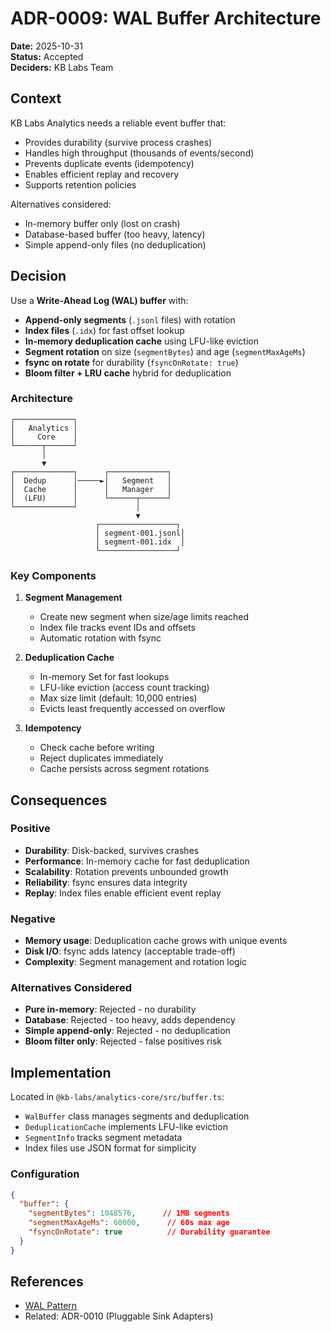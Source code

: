 # ADR-0009: WAL Buffer Architecture

**Date:** 2025-10-31  
**Status:** Accepted  
**Deciders:** KB Labs Team

## Context

KB Labs Analytics needs a reliable event buffer that:
- Provides durability (survive process crashes)
- Handles high throughput (thousands of events/second)
- Prevents duplicate events (idempotency)
- Enables efficient replay and recovery
- Supports retention policies

Alternatives considered:
- In-memory buffer only (lost on crash)
- Database-based buffer (too heavy, latency)
- Simple append-only files (no deduplication)

## Decision

Use a **Write-Ahead Log (WAL) buffer** with:
- **Append-only segments** (`.jsonl` files) with rotation
- **Index files** (`.idx`) for fast offset lookup
- **In-memory deduplication cache** using LFU-like eviction
- **Segment rotation** on size (`segmentBytes`) and age (`segmentMaxAgeMs`)
- **fsync on rotate** for durability (`fsyncOnRotate: true`)
- **Bloom filter + LRU cache** hybrid for deduplication

### Architecture

```
┌─────────────┐
│   Analytics │
│     Core    │
└──────┬──────┘
       │
       ▼
┌─────────────┐      ┌─────────────┐
│  Dedup      │─────►│   Segment   │
│  Cache      │      │   Manager   │
│  (LFU)      │      └──────┬──────┘
└─────────────┘             │
                            ▼
                   ┌─────────────────┐
                   │ segment-001.jsonl│
                   │ segment-001.idx  │
                   └─────────────────┘
```

### Key Components

1. **Segment Management**
   - Create new segment when size/age limits reached
   - Index file tracks event IDs and offsets
   - Automatic rotation with fsync

2. **Deduplication Cache**
   - In-memory Set for fast lookups
   - LFU-like eviction (access count tracking)
   - Max size limit (default: 10,000 entries)
   - Evicts least frequently accessed on overflow

3. **Idempotency**
   - Check cache before writing
   - Reject duplicates immediately
   - Cache persists across segment rotations

## Consequences

### Positive

- **Durability**: Disk-backed, survives crashes
- **Performance**: In-memory cache for fast deduplication
- **Scalability**: Rotation prevents unbounded growth
- **Reliability**: fsync ensures data integrity
- **Replay**: Index files enable efficient event replay

### Negative

- **Memory usage**: Deduplication cache grows with unique events
- **Disk I/O**: fsync adds latency (acceptable trade-off)
- **Complexity**: Segment management and rotation logic

### Alternatives Considered

- **Pure in-memory**: Rejected - no durability
- **Database**: Rejected - too heavy, adds dependency
- **Simple append-only**: Rejected - no deduplication
- **Bloom filter only**: Rejected - false positives risk

## Implementation

Located in `@kb-labs/analytics-core/src/buffer.ts`:

- `WalBuffer` class manages segments and deduplication
- `DeduplicationCache` implements LFU-like eviction
- `SegmentInfo` tracks segment metadata
- Index files use JSON format for simplicity

### Configuration

```json
{
  "buffer": {
    "segmentBytes": 1048576,      // 1MB segments
    "segmentMaxAgeMs": 60000,      // 60s max age
    "fsyncOnRotate": true          // Durability guarantee
  }
}
```

## References

- [WAL Pattern](https://en.wikipedia.org/wiki/Write-ahead_logging)
- Related: ADR-0010 (Pluggable Sink Adapters)


